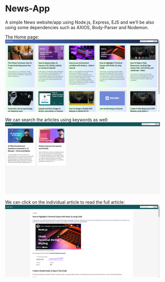 # News-App
A simple News website/app using Node.js, Express, EJS and we’ll be also using some dependencies such as AXIOS, Body-Parser and Nodemon.

The Home page:
![Alt text](https://github.com/khusboobothra/News-App/blob/master/screenshots/Screenshot%20(201).png?raw=true "Optional Title")

We can search the articles using keywords as well:
![Alt text](https://github.com/khusboobothra/News-App/blob/master/screenshots/Screenshot%20(198).png?raw=true "Optional Title")

We can click on the individual article to read the full article:
![Alt text](https://github.com/khusboobothra/News-App/blob/master/screenshots/Screenshot%20(199).png?raw=true "Optional Title")
